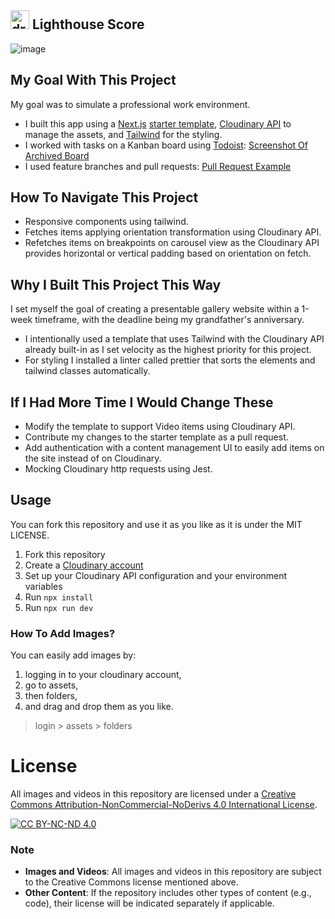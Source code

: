 ## <img src="https://github.com/user-attachments/assets/9659b3f8-1507-4860-b6b8-39f7b5a4d4f8" alt="drawing" width="30"/> Lighthouse Score

![image](https://github.com/user-attachments/assets/f7554901-5725-401d-a582-49b4ad89694e)

## My Goal With This Project

My goal was to simulate a professional work environment.

- I built this app using a [Next.js](https://nextjs.org/docs) [starter template](https://vercel.com/templates/next.js/image-gallery-starter), [Cloudinary API](https://cloudinary.com/documentation/transformation_reference) to manage the assets, and [Tailwind](https://tailwindcss.com/docs/installation) for the styling.
- I worked with tasks on a Kanban board using [Todoist](https://todoist.com/): [Screenshot Of Archived Board](https://github.com/user-attachments/assets/dfe84e7c-9938-4a0a-a72c-e1e5737c891f)
- I used feature branches and pull requests: [Pull Request Example](https://github.com/user-attachments/assets/6773d4ed-5648-465a-8035-cde7c3028c2d)

## How To Navigate This Project

- Responsive components using tailwind.
- Fetches items applying orientation transformation using Cloudinary API.
- Refetches items on breakpoints on carousel view as the Cloudinary API provides horizontal or vertical padding based on orientation on fetch.

## Why I Built This Project This Way

I set myself the goal of creating a presentable gallery website within a 1-week timeframe, with the deadline being my grandfather's anniversary.

- I intentionally used a template that uses Tailwind with the Cloudinary API already built-in as I set velocity as the highest priority for this project.
- For styling I installed a linter called prettier that sorts the elements and tailwind classes automatically.

## If I Had More Time I Would Change These

- Modify the template to support Video items using Cloudinary API. 
- Contribute my changes to the starter template as a pull request. <!-- The support for Video items was already broken when I used the template. -->
- Add authentication with a content management UI to easily add items on the site instead of on Cloudinary. <!-- Use tailwind to create UI and Cloudinary API to manage images -->
- Mocking Cloudinary http requests using Jest. <!-- To avoid external dependencies -->

## Usage

You can fork this repository and use it as you like as it is under the MIT LICENSE. 

1. Fork this repository
2. Create a [Cloudinary account](https://cloudinary.com/users/register_free)
3. Set up your Cloudinary API configuration and your environment variables
4. Run ```npx install```
5. Run ```npx run dev```

### How To Add Images?

You can easily add images by:

1. logging in to your cloudinary account,
2. go to assets,
3. then folders,
4. and drag and drop them as you like.

> login > assets > folders

# License

All images and videos in this repository are licensed under a [Creative Commons Attribution-NonCommercial-NoDerivs 4.0 International License][cc-by-nc-nd].

[![CC BY-NC-ND 4.0][cc-by-nc-nd-image]][cc-by-nc-nd]

[cc-by-nc-nd]: http://creativecommons.org/licenses/by-nc-nd/4.0/  
[cc-by-nc-nd-image]: https://licensebuttons.net/l/by-nc-nd/4.0/88x31.png  
[cc-by-nc-nd-shield]: https://img.shields.io/badge/License-CC%20BY--NC--ND%204.0-lightgrey.svg  

### Note

- **Images and Videos**: All images and videos in this repository are subject to the Creative Commons license mentioned above.  
- **Other Content**: If the repository includes other types of content (e.g., code), their license will be indicated separately if applicable.
